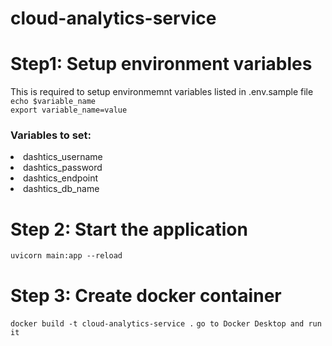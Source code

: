 # cloud-analytics-service

# Step1: Setup environment variables
This is required to setup environmemnt variables listed in .env.sample file<br>
`echo $variable_name`<br>
`export variable_name=value`<br>
<h3>Variables to set: </h3>
<li>dashtics_username</li>
<li>dashtics_password</li>
<li>dashtics_endpoint</li>
<li>dashtics_db_name</li>

# Step 2: Start the application
`uvicorn main:app --reload`<br>
# Step 3: Create docker container
`docker build -t cloud-analytics-service .`
`go to Docker Desktop and run it`